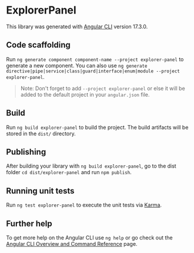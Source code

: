 # ExplorerPanel

This library was generated with [Angular CLI](https://github.com/angular/angular-cli) version 17.3.0.

## Code scaffolding

Run `ng generate component component-name --project explorer-panel` to generate a new component. You can also use `ng generate directive|pipe|service|class|guard|interface|enum|module --project explorer-panel`.
> Note: Don't forget to add `--project explorer-panel` or else it will be added to the default project in your `angular.json` file. 

## Build

Run `ng build explorer-panel` to build the project. The build artifacts will be stored in the `dist/` directory.

## Publishing

After building your library with `ng build explorer-panel`, go to the dist folder `cd dist/explorer-panel` and run `npm publish`.

## Running unit tests

Run `ng test explorer-panel` to execute the unit tests via [Karma](https://karma-runner.github.io).

## Further help

To get more help on the Angular CLI use `ng help` or go check out the [Angular CLI Overview and Command Reference](https://angular.io/cli) page.
